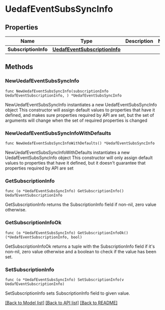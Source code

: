 # UedafEventSubsSyncInfo

## Properties

Name | Type | Description | Notes
------------ | ------------- | ------------- | -------------
**SubscriptionInfo** | [**UedafEventSubscriptionInfo**](UedafEventSubscriptionInfo.md) |  | 

## Methods

### NewUedafEventSubsSyncInfo

`func NewUedafEventSubsSyncInfo(subscriptionInfo UedafEventSubscriptionInfo, ) *UedafEventSubsSyncInfo`

NewUedafEventSubsSyncInfo instantiates a new UedafEventSubsSyncInfo object
This constructor will assign default values to properties that have it defined,
and makes sure properties required by API are set, but the set of arguments
will change when the set of required properties is changed

### NewUedafEventSubsSyncInfoWithDefaults

`func NewUedafEventSubsSyncInfoWithDefaults() *UedafEventSubsSyncInfo`

NewUedafEventSubsSyncInfoWithDefaults instantiates a new UedafEventSubsSyncInfo object
This constructor will only assign default values to properties that have it defined,
but it doesn't guarantee that properties required by API are set

### GetSubscriptionInfo

`func (o *UedafEventSubsSyncInfo) GetSubscriptionInfo() UedafEventSubscriptionInfo`

GetSubscriptionInfo returns the SubscriptionInfo field if non-nil, zero value otherwise.

### GetSubscriptionInfoOk

`func (o *UedafEventSubsSyncInfo) GetSubscriptionInfoOk() (*UedafEventSubscriptionInfo, bool)`

GetSubscriptionInfoOk returns a tuple with the SubscriptionInfo field if it's non-nil, zero value otherwise
and a boolean to check if the value has been set.

### SetSubscriptionInfo

`func (o *UedafEventSubsSyncInfo) SetSubscriptionInfo(v UedafEventSubscriptionInfo)`

SetSubscriptionInfo sets SubscriptionInfo field to given value.



[[Back to Model list]](../README.md#documentation-for-models) [[Back to API list]](../README.md#documentation-for-api-endpoints) [[Back to README]](../README.md)


